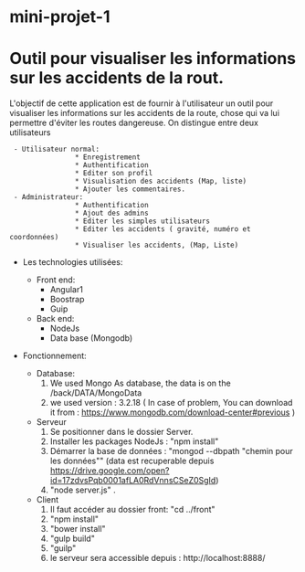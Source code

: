 # mini-projet-1
# Outil pour visualiser les informations sur les accidents de la rout.

L'objectif de cette application est de fournir à l'utilisateur un outil pour visualiser les informations 
sur les accidents de la route, chose qui va lui permettre d'éviter les routes dangereuse.
	On distingue entre deux utilisateurs
  
	 - Utilisateur normal:
                    * Enregistrement
                    * Authentification
                    * Editer son profil
                    * Visualisation des accidents (Map, liste)
                    * Ajouter les commentaires.
	 - Administrateur:
                    * Authentification
                    * Ajout des admins
                    * Editer les simples utilisateurs
                    * Editer les accidents ( gravité, numéro et coordonnées)
                    * Visualiser les accidents, (Map, Liste)

- Les technologies utilisées:

     - Front end:
          * Angular1
          * Boostrap 
          * Guip
     - Back end:
          * NodeJs
          * Data base (Mongodb) 

- Fonctionnement:
     - Database: 
         1) We used Mongo As database, the data is on the /back/DATA/MongoData
         2) we used version : 3.2.18 ( In case of problem, You can download it from : https://www.mongodb.com/download-center#previous )
    - Serveur 
         1) Se positionner dans le dossier Server.
         2) Installer les packages NodeJs : "npm install"
         3) Démarrer la base de données : "mongod --dbpath "chemin pour les données"" (data est recuperable depuis https://drive.google.com/open?id=17zdvsPqb0001afLA0RdVnnsCSeZ0SgId)
         4) "node server.js" .
     - Client
         1) Il faut accéder au dossier front: "cd ../front"
         2) "npm install"
         3) "bower install"
         4) "gulp build"
         5) "guilp"
         6) le serveur sera accessible depuis : http://localhost:8888/
         

